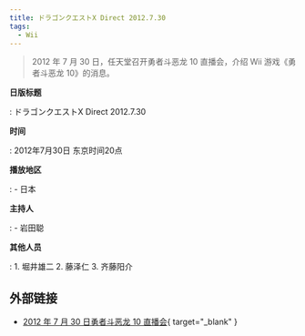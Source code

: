 ```yaml
---
title: ドラゴンクエストX Direct 2012.7.30
tags:
  - Wii
---
```


> 2012 年 7 月 30 日，任天堂召开勇者斗恶龙 10 直播会，介绍 Wii 游戏《勇者斗恶龙 10》的消息。

**日版标题**

:	ドラゴンクエストX Direct 2012.7.30

**时间**

:   2012年7月30日 东京时间20点

**播放地区**

:   - 日本

**主持人**

:   - 岩田聪

**其他人员**

:   1. 堀井雄二
    2. 藤泽仁
    3. 齐藤阳介

## 外部链接

- [2012 年 7 月 30 日勇者斗恶龙 10 直播会](https://www.bilibili.com/video/BV1e7411m7dm/){ target="_blank" }
